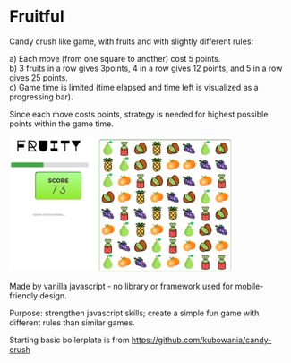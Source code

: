 # Fruitful
Candy crush like game, with fruits and with slightly different rules:   

a) Each move (from one square to another) cost 5 points.   
b) 3 fruits in a row gives 3points, 4 in a row gives 12 points, and 5 in a row gives 25 points.    
c) Game time is limited (time elapsed and time left is visualized as a progressing bar).   

Since each move costs points, strategy is needed for highest possible points within the game time. 

<img src="https://github.com/osho81/fruitful/blob/main/fruity.PNG" alt="Pic from the game" width="400"/>

Made by vanilla javascript - no library or framework used for mobile-friendly design. 

Purpose: strengthen javascript skills; create a simple fun game with different rules than similar games. 

Starting basic boilerplate is from https://github.com/kubowania/candy-crush 
